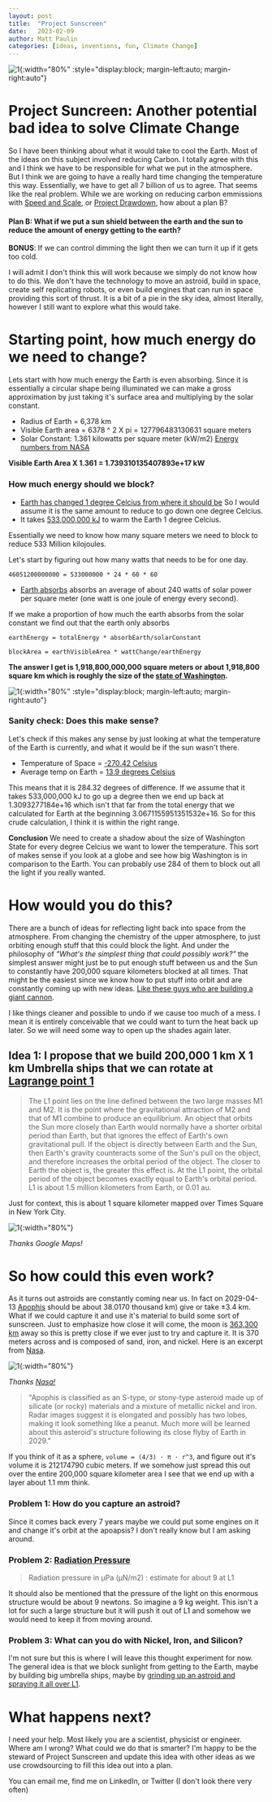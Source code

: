 ```yaml
---
layout: post
title:  "Project Sunscreen"
date:   2023-02-09
author: Matt Paulin
categories: [ideas, inventions, fun, Climate Change]
---
```

![1](/assets/images/projectsunscreen/space_umbrella.png){:width="80%" :style="display:block; margin-left:auto; margin-right:auto"}

# Project Suncreen: Another potential bad idea to solve Climate Change
So I have been thinking about what it would take to cool the Earth. Most of the ideas on this subject involved reducing Carbon. I totally agree with this and I think we have to be responsible for what we put in the atmosphere.  But I think we are going to have a really hard time changing the temperature this way. Essentially, we have to get all 7 billion of us to agree. That seems like the real problem. While we are working on reducing carbon emmissions with [Speed and Scale](https://speedandscale.com/), or [Project Drawdown](https://www.drawdown.org/), how about a plan B?

#### Plan B: What if we put a sun shield between the earth and the sun to reduce the amount of energy getting to the earth?

**BONUS**: If we can control dimming the light then we can turn it up if it gets too cold.

I will admit I don't think this will work because we simply do not know how to do this. We don't have the technology to move an astroid, build in space, create self replicating robots, or even build engines that can run in space providing this sort of thrust. It is a bit of a pie in the sky idea, almost literally, however I still want to explore what this would take.


# Starting point, how much energy do we need to change?
Lets start with how much energy the Earth is even absorbing.  Since it is essentially a circular shape being illuminated we can make a gross approximation by just taking it's surface area and multiplying by the solar constant.

* Radius of Earth = 6,378 km
* Visible Earth area = 6378 ^ 2 X pi = 127796483130631 square meters
* Solar Constant: 1.361 kilowatts per square meter (kW/m2) [Energy numbers from NASA](https://earthobservatory.nasa.gov/features/EnergyBalance/page2.php)

**Visible Earth Area X 1.361 = 1.739310135407893e+17 kW**

### How much energy should we block?

* [Earth has changed 1 degree Celcius from where it should be](https://climate.nasa.gov/vital-signs/global-temperature/) So I would assume it is the same amount to reduce to go down one degree Celcius.
* It takes [533,000,000 kJ](https://www.quora.com/Has-anyone-calculated-how-much-energy-is-required-to-raise-the-temperature-of-Earth-our-planet-by-one-degree) to warm the Earth 1 degree Celcius.

Essentially we need to know how many square meters we need to block to reduce 533 Million kilojoules.

Let's start by figuring out how many watts that needs to be for one day.

`46051200000000 = 533000000 * 24 * 60 * 60`

* [Earth absorbs](https://earthobservatory.nasa.gov/features/EnergyBalance) absorbs an average of about 240 watts of solar power per square meter (one watt is one joule of energy every second).

If we make a proportion of how much the earth absorbs from the solar constant we find out that the earth only absorbs


`earthEnergy = totalEnergy * absorbEarth/solarConstant`

 `blockArea = earthVisibleArea * wattChange/earthEnergy`


**The answer I get is 1,918,800,000,000 square meters or about 1,918,800 square km which is roughly the size of the [state of Washington](https://en.wikipedia.org/wiki/List_of_U.S._states_and_territories_by_area).**

![1](/assets/images/projectsunscreen/space_umbrella_2.png){:width="80%" :style="display:block; margin-left:auto; margin-right:auto"}

### Sanity check: Does this make sense?
Let's check if this makes any sense by just looking at what the temperature of the Earth is currently, and what it would be if the sun wasn't there.

* Temperature of Space = [-270.42 Celsius](https://www.scienceabc.com/nature/universe/what-is-the-temperature-of-space.html)
* Average temp on Earth = [13.9 degrees Celsius](https://www.space.com/17816-earth-temperature.html)

This means that it is 284.32 degrees of difference. If we assume that it takes 533,000,000 kJ to go up a degree then we end up back at 1.3093277184e+16 which isn't that far from the total energy that we calculated for Earth at the beginning 3.0671155951351532e+16.  So for this crude calculation, I think it is within the right range.

**Conclusion** We need to create a shadow about the size of Washington State for every degree Celcius we want to lower the temperature. This sort of makes sense if you look at a globe and see how big Washington is in comparison to the Earth. You can probably use 284 of them to block out all the light if you really wanted.

# How would you do this?
There are a bunch of ideas for reflecting light back into space from the atmosphere. From changing the chemistry of the upper atmosphere, to just orbiting enough stuff that this could block the light. And under the philosophy of *"What's the simplest thing that could possibly work?"* the simplest answer might just be to put enough stuff between us and the Sun to constantly have 200,000 square kilometers blocked at all times. That might be the easiest since we know how to put stuff into orbit and are constantly coming up with new ideas. [Like these guys who are building a giant cannon](https://greenlaunch.space/).

I like things cleaner and possible to undo if we cause too much of a mess. I mean it is entirely conceivable that we could want to turn the heat back up later. So we will need some way to open up the shades again later.

## Idea 1: I propose that we build 200,000 1 km X 1 km Umbrella ships that we can rotate at [Lagrange point 1](https://en.wikipedia.org/wiki/Lagrange_point)


> The L1 point lies on the line defined between the two large masses M1 and M2. It is the point where the gravitational attraction of M2 and that of M1 combine to produce an equilibrium. An object that orbits the Sun more closely than Earth would normally have a shorter orbital period than Earth, but that ignores the effect of Earth's own gravitational pull. If the object is directly between Earth and the Sun, then Earth's gravity counteracts some of the Sun's pull on the object, and therefore increases the orbital period of the object. The closer to Earth the object is, the greater this effect is. At the L1 point, the orbital period of the object becomes exactly equal to Earth's orbital period. L1 is about 1.5 million kilometers from Earth, or 0.01 au.

Just for context, this is about 1 square kilometer mapped over Times Square in New York City.

![1](/assets/images/projectsunscreen/UmbrellaShipSize.png){:width="80%"}

*Thanks Google Maps!*



# So how could this even work?

As it turns out astroids are constantly coming near us. In fact on 2029-04-13	[Apophis](https://en.wikipedia.org/wiki/99942_Apophis) should be about 38.0170 thousand km) give or take	±3.4 km. What if we could capture it and use it's material to build some sort of sunscreen. Just to emphasize how close it will come, the moon is [363,300 km](https://www.space.com/18145-how-far-is-the-moon.html) away so this is pretty close if we ever just to try and capture it.  It is 370 meters across and is composed of sand, iron, and nickel. Here is an excerpt from [Nasa](https://solarsystem.nasa.gov/asteroids-comets-and-meteors/asteroids/apophis/in-depth/).

![1](/assets/images/projectsunscreen/apophis.png){:width="80%"}

*Thanks [Nasa!](https://www.jpl.nasa.gov/asteroid-watch/eyes-on-asteroids)*

>"Apophis is classified as an S-type, or stony-type asteroid made up of silicate (or rocky) materials and a mixture of metallic nickel and iron. Radar images suggest it is elongated and possibly has two lobes, making it look something like a peanut. Much more will be learned about this asteroid's structure following its close flyby of Earth in 2029."

If you think of it as a sphere, `volume = (4/3) · π · r^3`, and figure out it's volume it is 212174790 cubic meters. If we somehow just spread this out over the entire 200,000 square kilometer area I see that we end up with a layer about 1.1 mm think.

### Problem 1: How do you capture an astroid?
Since it comes back every 7 years maybe we could put some engines on it and change it's orbit at the apoapsis? I don't really know but I am asking around.


### Problem 2: [Radiation Pressure](https://en.wikipedia.org/wiki/Radiation_pressure)
>Radiation pressure in μPa (μN/m2) : estimate for about 9 at L1

It should also be mentioned that the pressure of the light on this enormous structure would be about 9 newtons. So imagine a 9 kg weight. This isn't a lot for such a large structure but it will push it out of L1 and somehow we would need to keep it from moving around.


### Problem 3: What can you do with Nickel, Iron, and Silicon?
I'm not sure but this is where I will leave this thought experiment for now. The general idea is that we block sunlight from getting to the Earth, maybe by building big umbrella ships, maybe by [grinding up an astroid and spraying it all over L1](https://journals.plos.org/climate/article?id=10.1371/journal.pclm.0000133).


# What happens next?
I need your help. Most likely you are a scientist, physicist or engineer. Where am I wrong? What could we do that is smarter? I'm happy to be the steward of Project Sunscreen and update this idea with other ideas as we use crowdsourcing to fill this idea out into a plan.

You can email me, find me on LinkedIn, or Twitter (I don't look there very often)
